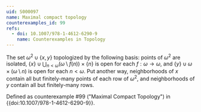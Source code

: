 ```yaml
---
uid: S000097
name: Maximal compact topology
counterexamples_id: 99
refs:
  - doi: 10.1007/978-1-4612-6290-9
    name: Counterexamples in Topology
---
```


The set $\omega^2\cup\{x,y\}$ topologized by the following basis: points of $\omega^2$ are isolated,
$\{x\}\cup\bigcup_{n<\omega}(\omega\setminus f(n))\times\{n\}$ is open for each $f:\omega\to\omega$, and
$\{y\}\cup\omega\times(\omega\setminus n)$ is open for each $n<\omega$.
Put another way, neighborhoods of $x$ contain all but finitely-many points of each row of $\omega^2$,
and neighborhoods of $y$ contain all but finitely-many rows.

Defined as counterexample #99 ("Maximal Compact Topology")
in {{doi:10.1007/978-1-4612-6290-9}}.
